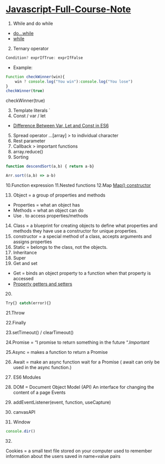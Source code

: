 # [Javascript-Full-Course-Note](https://www.youtube.com/watch?v=8dWL3wF_OMw&t=23220s)

1. While and do while 
- [do...while](https://developer.mozilla.org/en-US/docs/Web/JavaScript/Reference/Statements/do...while)
- [while](https://developer.mozilla.org/en-US/docs/Web/JavaScript/Reference/Statements/while)


2. Ternary operator
```js
Condition? exprIfTrue: exprIfFalse
```
- Example:
```js
Function checkWinner(win){
    win ? console.log("You win"):console.log("You lose")
}
checkWinner(true)
```

checkWinner(true)

3. Template literals `
4. Const / var / let 
- [Difference Between Var, Let and Const in ES6](https://medium.com/infancyit/difference-between-var-let-and-const-in-es6-16a08d74b8b2)
5. Spread operator …[array] > to individual character
6. Rest parameter
7. Callback > important functions
8. array.reduce()
9. Sorting  
```js
function descendSort(a,b) { return a-b}
```
```js
Arr.sort((a,b) => a-b)
```
10.Function expression
11.Nested functions
12.Map 
[Map() constructor](https://developer.mozilla.org/en-US/docs/Web/JavaScript/Reference/Global_Objects/Map/Map)

13. Object = a group of properties and methods
- Properties = what an object has
- Methods = what an object can do 
- Use . to access properties/methods

14. Class = a blueprint for creating objects to  define what properties and methods they have use a constructor for unique properties.
15. constructor = a special method of a class, accepts arguments and assigns properties
16. Static  = belongs to the class, not the objects. 
17. Inheritance 
18. Super
19. Get and set
- Get = binds an object property to a function when that property is accessed 
- [Property getters and setters](https://javascript.info/property-accessors)
20.
```js
Try{} catch(error){}
```

21.Throw 

22.Finally 

23.setTimeout() / clearTimeout()

24.Promise = “I promise to return something in the future “.*Important*

25.Async = makes a function to return a Promise

26. Await = make an async function wait for a Promise ( await can only be used in the async function.)

27. ES6 Modules

28. DOM = Document Object Model (API) An interface for changing the content of a page
Events

29. addEventListener(event, function, useCapture)

30. canvasAPI

31. Window 
```js
console.dir()
```

32.
Cookies = a small text file stored on your computer used to remember information about the users saved in name=value pairs 
